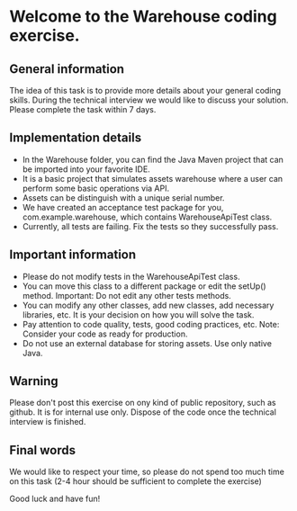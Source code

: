 
# Welcome to the Warehouse coding exercise.  
  
## General information  
  
The idea of this task is to provide more details about your general coding skills. During the technical interview we would like to discuss your solution.  Please complete the task within 7 days.  
  
## Implementation details  
  
* In the Warehouse folder, you can find the Java Maven project that can be imported into your favorite IDE.  
* It is a basic project that simulates assets warehouse where a user can perform some basic operations via API.  
* Assets can be distinguish with a unique serial number.  
* We have created an acceptance test package for you, com.example.warehouse, which contains WarehouseApiTest class.  
* Currently, all tests are failing. Fix the tests so they successfully pass.  
  
## Important information  
  
* Please do not modify tests in the WarehouseApiTest class.  
* You can move this class to a different package or edit the setUp() method. Important: Do not edit any other tests methods.  
* You can modify any other classes, add new classes, add necessary libraries, etc. It is your decision on how you will solve the task.  
* Pay attention to code quality, tests, good coding practices, etc. Note: Consider your code as ready for production.  
* Do not use an external database for storing assets. Use only native Java.  
  
## Warning

Please don't post this exercise on ony kind of public repository, such as github. It is for internal use only. Dispose of the code once the technical interview is finished.
  
## Final words  
  
We would like to respect your time, so please do not spend too much time on this task (2-4 hour should be sufficient to complete the exercise)
  
Good luck and have fun!